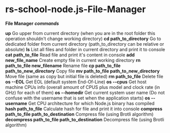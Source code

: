 # rs-school-node.js-File-Manager

**File Manager**
**_commands_**

**up** Go upper from current directory (when you are in the root folder this operation shouldn't change working directory)
**cd path_to_directory** Go to dedicated folder from current directory (path_to_directory can be relative or absolute)
**ls** List all files and folder in current directory and print it to console
**cat path_to_file** Read file and print it's content in console
**add new_file_name** Create empty file in current working directory
**rn path_to_file new_filename** Rename file
**cp path_to_file path_to_new_directory** Copy file
**mv path_to_file path_to_new_directory** Move file (same as copy but initial file is deleted)
**rm path_to_file** Delete file
**os --EOL** Get EOL (default system End-Of-Line)
**os --cpus** Get host machine CPUs info (overall amount of CPUS plus model and clock rate (in GHz) for each of them)
**os --homedir** Get current system user name (Do not confuse with the username that is set when the application starts)
**os --username** Get CPU architecture for which Node.js binary has compiled
**hash path_to_file** Calculate hash for file and print it into console
**compress path_to_file path_to_destination** Compress file (using Brotli algorithm)
**decompress path_to_file path_to_destination** Decompress file (using Brotli algorithm)
